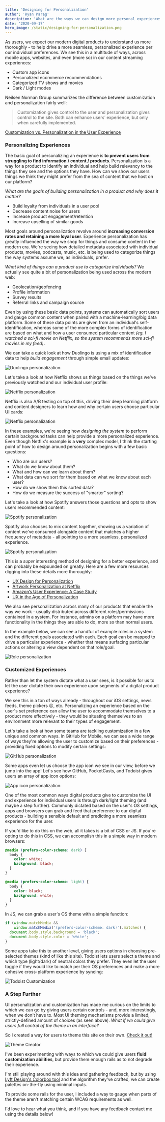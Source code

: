```yaml
---
title: 'Designing for Personalization'
author: 'Ryan Parag'
description: 'What are the ways we can design more personal experiences for users?'
date: '2020-09-17'
hero_image: /static/designing-for-personalization.png
---
```


As users, we expect our modern digital products to understand us more thoroughly - to help drive a more seamless, personalized experience per our individual preferences. We see this in a multitude of ways, across mobile apps, websites, and even (more so) in our content streaming experiences:

- Custom app icons
- Personalized ecommerce recommendations
- Categorized TV shows and movies
- Dark / Light modes

Neilsen Norman Group summarizes the difference between customization and personalization fairly well:

> Customization gives control to the user and personalization gives control to the site. Both can enhance users’ experience, but only when carefully implemented.

[Customization vs. Personalization in the User Experience](https://www.nngroup.com/articles/customization-personalization/)

### Personalizing Experiences

The basic goal of personalizing an experience is **to prevent users from struggling to find information / content / products**. Personalization is a way for a product to identify an individual and help build relevancy to the things they see and the options they have. How can we show our users things we think they might prefer from the sea of content that we host on our platform?

_What are the goals of building personalization in a product and why does it matter?_
- Build loyalty from individuals in a user pool
- Decrease content noise for users
- Increase product engagement/retention
- Increase upselling of similar goods

Most goals around personalization revolve around **increasing conversion rates and retaining a more loyal user**. Experience personalization has greatly influenced the way we shop for things and consume content in the modern era. We're seeing how detailed metadata associated with individual products, movies, podcasts, music, etc. is being used to categorize things the way systems assume we, as individuals, prefer.

_What kind of things can a product use to categorize individuals?_ We actually see quite a bit of personalization being used across the modern web:
- Geolocation/geofencing
- Profile information
- Survey results
- Referral links and campaign source

Even by using these basic data points, systems can automatically sort users and gauge common content when paired with a machine-learning/big data platform. Some of these data points are given from an individual's self-identification, whereas some of the more complex forms of identification are based on what and how a user consumed particular content _(eg. I watched a sci-fi movie on Netflix, so the system recommends more sci-fi movies in my feed)_.

We can take a quick look at how Duolingo is using a mix of identification data to help _build engagement_ through simple email updates:

![Duolingo personalization](../static/designing-for-personalization_9.png)

Let's take a look at how Netflix shows us things based on the things we've previously watched and our individual user profile:

![Netflix personalization](../static/designing-for-personalization_1.png)

Netflix is also A/B testing on top of this, driving their deep learning platform and content designers to learn how and why certain users choose particular UI cards:

![Netflix personalization](../static/designing-for-personalization_2.png)

In these examples, we're seeing how _designing the system_ to perform certain background tasks can help provide a more personalized experience. Even though Netflix's example is a **very** complex model, I think the starting point of how to design around personalization begins with a few basic questions:

- Who are our users?
- What do we know about them?
- What and how can we learn about them?
- What data can we sort for them based on what we know about each user?
- How do we show them this sorted data?
- How do we measure the success of "smarter" sorting?

Let's take a look at how Spotify answers those questions and opts to show users recommended content:

![Spotify personalization](../static/designing-for-personalization_3.png)

Spotify also chooses to mix content together, showing us a variation of content we've consumed alongside content that matches a higher frequency of metadata - all pointing to a more seamless, personalized experience.

![Spotify personalization](../static/designing-for-personalization_4.png)

This is a _super_ interesting method of designing for a better experience, and can probably be expounded on greatly. Here are a few more resources digging into these details more thoroughly:

- [UX Design for Personalization](https://www.uxmatters.com/mt/archives/2018/07/ux-design-for-personalization.php)
- [Artwork Personalization at Netflix](https://netflixtechblog.com/artwork-personalization-c589f074ad76)
- [Amazon’s User Experience: A Case Study](https://medium.com/@the_manifest/amazons-user-experience-a-case-study-fb567f79b51f)
- [UX in the Age of Personalization](https://alistapart.com/article/emerging-ux-role-in-personalization/)

We also see personalization across many of our products that enable the way we work - usually distributed across different roles/permissions contained in a system. For instance, admins on a platform may have more functionality in the things they are able to do, more so than normal users.

In the example below, we can see a handful of example roles in a system and the different goals associated with each. Each goal can be mapped to drive a particular experience - whether that means surfacing particular actions or altering a view dependent on that role/goal.

![Role personalization](../static/designing-for-personalization_10.png)

### Customized Experiences

Rather than let the system dictate what a user sees, is it possible for us to let the user dictate their own experience upon segments of a digital product experience?

We see this in a ton of ways already - throughout our iOS settings, news feeds, theme pickers 😉, etc. Personalizing an experience based on the user's set preference can allow the user to accommodate themselves to a product more effectively - they would be situating themselves to an environment more relevant to their types of engagement.

Let's take a look at how some teams are tackling customization in a few unique and common ways. In GitHub for Mobile, we can see a wide range of ways they're allowing the user to customize based on their preferences - providing fixed options to modify certain settings:

![GitHub personalization](../static/designing-for-personalization_5.png)

Some apps even let us choose the app icon we see in our view, before we jump into the app! Let's see how GitHub, PocketCasts, and Todoist gives users an array of app icon options:

![App icon personalization](../static/designing-for-personalization_6.png)

One of the most common ways digital products give to customize the UI and experience for individual users is through dark/light theming (and maybe a step further). Commonly dictated based on the user's OS settings, apps and browsers can grab and feed that preference to our digital products - building a sensible default and predicting a more seamless experience for the user.

If you'd like to do this on the web, all it takes is a bit of CSS or JS. If you're opting to do this in CSS, we can accomplish this in a simple way in modern browsers:

```css
@media (prefers-color-scheme: dark) {
  body {
    color: white;
    background: black;
  }
}

@media (prefers-color-scheme: light) {
  body {
    color: black;
    background: white;
  }
}
```

In JS, we can grab a user's OS theme with a simple function:

```js
if (window.matchMedia && 
    window.matchMedia('(prefers-color-scheme: dark)').matches) {
  document.body.style.background = 'black';
  document.body.style.color = 'white';
}
```

Some apps take this to another level, giving users options in choosing pre-selected themes (kind of like this site). Todoist lets users select a theme and which type (light/dark) of neutral colors they prefer. They even let the user toggle if they would like to match per their OS preferences and make a more cohesive cross-platform experience by syncing:

![Todoist Customization](../static/designing-for-personalization_7.png)

### A Step Further

UI personalization and customization has made me curious on the limits to which we can go by giving users certain controls - and, more interestingly, when we don't have to. Most UI theming mechanisms provide a limited, strictly-defined amount of choices (as seen above). _What if we could give users full control of the theme in an interface?_

So I created a way for users to theme this site on their own. [Check it out!](../create-theme)

![Theme Creator](../static/designing-for-personalization_8.png)

I've been experimenting with ways to which we could give users **fluid customization abilities**, but provide them enough rails as to not degrade their experience.

I'm still playing around with this idea and gathering feedback, but by using [Lyft Design's Colorbox tool](https://www.colorbox.io/) and the algorithm they've crafted, we can create palettes on-the-fly using minimal inputs.

To provide some rails for the user, I included a way to gauge when parts of the theme aren't matching certain WCAG requirements as well.

I'd love to hear what you think, and if you have any feedback contact me using the details below!
